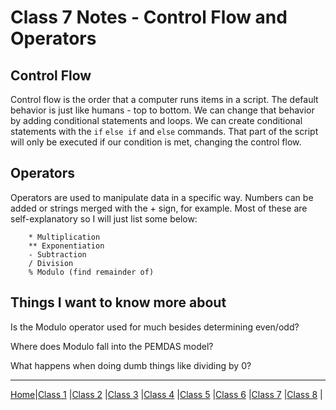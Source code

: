 # Class 7 Notes - Control Flow and Operators

## Control Flow

Control flow is the order that a computer runs items in a script. The default behavior is just like humans - top to bottom. We can change that behavior by adding conditional statements and loops. We can create conditional statements with the `if` `else if` and `else` commands. That part of the script will only be executed if our condition is met, changing the control flow.

## Operators

Operators are used to manipulate data in a specific way. Numbers can be added or strings merged with the + sign, for example. Most of these are self-explanatory so I will just list some below:

        * Multiplication
        ** Exponentiation
        - Subtraction
        / Division
        % Modulo (find remainder of)

## Things I want to know more about

Is the Modulo operator used for much besides determining even/odd?

Where does Modulo fall into the PEMDAS model?

What happens when doing dumb things like dividing by 0?

---

[Home](/reading-notes)|[Class 1](class1) |[Class 2](class2) |[Class 3](class3) |[Class 4](class4) |[Class 5](class5) |[Class 6](class6) |[Class 7](class7) |[Class 8](class8) |